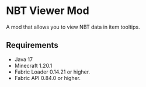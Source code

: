 # NBT Viewer Mod

A mod that allows you to view NBT data in item tooltips.

## Requirements

- Java 17
- Minecraft 1.20.1
- Fabric Loader 0.14.21 or higher.
- Fabric API 0.84.0 or higher.
